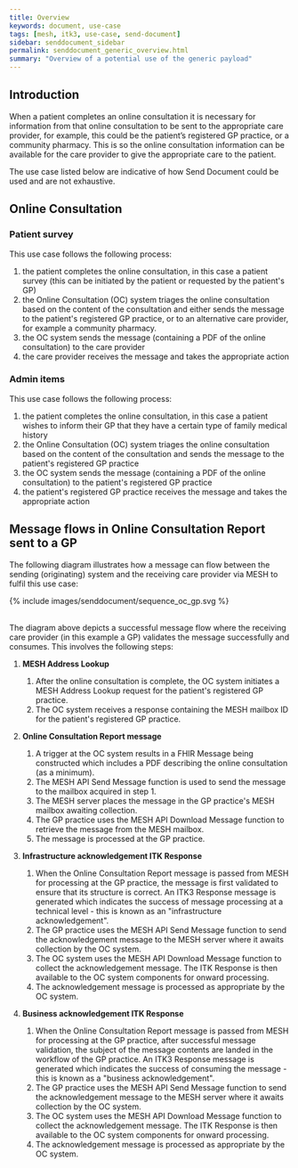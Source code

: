 ```yaml
---
title: Overview
keywords: document, use-case
tags: [mesh, itk3, use-case, send-document]
sidebar: senddocument_sidebar
permalink: senddocument_generic_overview.html
summary: "Overview of a potential use of the generic payload"
---
```


## Introduction ##

When a patient completes an online consultation it is necessary for information from that online consultation to be sent to the appropriate care provider, for example, this could be the patient’s registered GP practice, or a community pharmacy. This is so the online consultation information can be available for the care provider to give the appropriate care to the patient.

The use case listed below are indicative of how Send Document could be used and are not exhaustive.

## Online Consultation ##

###  Patient survey ###

This use case follows the following process:

1.	the patient completes the online consultation, in this case a patient survey (this can be initiated by the patient or requested by the patient's GP)
2.	the Online Consultation (OC) system triages the online consultation based on the content of the consultation and either sends the message to the patient's registered GP practice, or to an alternative care provider, for example a community pharmacy.
3.	the OC system sends the message (containing a PDF of the online consultation) to the care provider
4.  the care provider receives the message and takes the appropriate action


### Admin items ####

This use case follows the following process:

1.	the patient completes the online consultation, in this case a patient wishes to inform their GP that they have a certain type of family medical history
2.	the Online Consultation (OC) system triages the online consultation based on the content of the consultation and sends the message to the patient's registered GP practice
3.	the OC system sends the message (containing a PDF of the online consultation) to the patient's registered GP practice
4.  the patient's registered GP practice receives the message and takes the appropriate action


## Message flows in Online Consultation Report sent to a GP ##

The following diagram illustrates how a message can flow between the sending (originating) system and the receiving care provider via MESH to fulfil this use case:

<div style="max-width:100%;max-height:100%;display:block;margin: 0 auto;" >
	{% include images/senddocument/sequence_oc_gp.svg %}
</div>
<br/>


The diagram above depicts a successful message flow where the receiving care provider (in this example a GP) validates the message successfully and consumes. This involves the following steps:

1.  **MESH Address Lookup**

    1. After the online consultation is complete, the OC system initiates a MESH Address Lookup request for the patient's registered GP practice.
    2. The OC system receives a response containing the MESH mailbox ID for the patient's registered GP practice.

2.  **Online Consultation Report message**

    1. A trigger at the OC system results in a FHIR Message being constructed which includes a PDF describing the online consultation (as a minimum).
    2. The MESH API Send Message function is used to send the message to the mailbox acquired in step 1.
    3. The MESH server places the message in the GP practice's MESH mailbox awaiting collection.
    4. The GP practice uses the MESH API Download Message function to retrieve the message from the MESH mailbox.
    5. The message is processed at the GP practice.

3.  **Infrastructure acknowledgement ITK Response**

    1. When the Online Consultation Report message is passed from MESH for processing at the GP practice, the message is first validated to ensure that its structure is correct. An ITK3 Response message is generated which indicates the success of message processing at a technical level - this is known as an "infrastructure acknowledgement". 
    2. The GP practice uses the MESH API Send Message function to send the acknowledgement message to the MESH server where it awaits collection by the OC system.
    3. The OC system uses the MESH API Download Message function to collect the acknowledgement message. The ITK Response is then available to the OC system components for onward processing.
    4. The acknowledgement message is processed as appropriate by the OC system.

4.  **Business acknowledgement ITK Response**

    1. When the Online Consultation Report message is passed from MESH for processing at the GP practice, after successful message validation, the subject of the message contents are landed in the workflow of the GP practice. An ITK3 Response message is generated which indicates the success of consuming the message - this is known as a "business acknowledgement". 
    2. The GP practice uses the MESH API Send Message function to send the acknowledgement message to the MESH server where it awaits collection by the OC system.
    3. The OC system uses the MESH API Download Message function to collect the acknowledgement message. The ITK Response is then available to the OC system components for onward processing.
    4. The acknowledgement message is processed as appropriate by the OC system.


